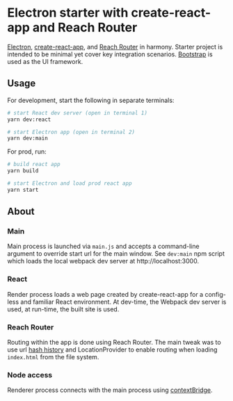 # Electron starter with create-react-app and Reach Router

[Electron](https://electronjs.org/), [create-react-app](https://create-react-app.dev/), and [Reach Router](https://reach.tech/router) in harmony.
Starter project is intended to be minimal yet cover key integration scenarios. [Bootstrap](https://getbootstrap.com/) is used as the UI framework.

## Usage

For development, start the following in separate terminals:

```bash
# start React dev server (open in terminal 1)
yarn dev:react

# start Electron app (open in terminal 2)
yarn dev:main
```

For prod, run:

```bash
# build react app
yarn build

# start Electron and load prod react app
yarn start
```

## About

### Main

Main process is launched via `main.js` and accepts a command-line argument to override start url for the main window. See `dev:main` npm script which loads the local webpack dev server at http://localhost:3000.

### React

Render process loads a web page created by create-react-app for a config-less and familiar React environment. At dev-time, the Webpack dev server is used, at run-time, the built site is used.

### Reach Router

Routing within the app is done using Reach Router. The main tweak was to use url [hash history](https://www.npmjs.com/package/hash-source) and LocationProvider to enable routing when loading `index.html` from the file system.

### Node access

Renderer process connects with the main process using [contextBridge](https://www.electronjs.org/docs/latest/tutorial/context-isolation).
